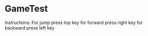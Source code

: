 # GameTest
Instructions: 
For jump press top key
for forward press right key
for backward press left key
